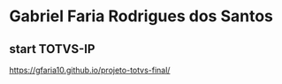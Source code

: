# Gabriel Faria Rodrigues dos Santos

## start TOTVS-IP
https://gfaria10.github.io/projeto-totvs-final/
